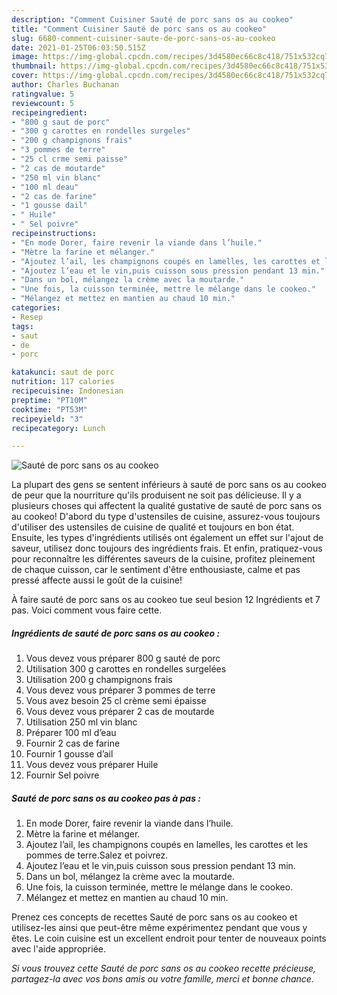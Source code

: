 ```yaml
---
description: "Comment Cuisiner Sauté de porc sans os au cookeo"
title: "Comment Cuisiner Sauté de porc sans os au cookeo"
slug: 6680-comment-cuisiner-saute-de-porc-sans-os-au-cookeo
date: 2021-01-25T06:03:50.515Z
image: https://img-global.cpcdn.com/recipes/3d4580ec66c8c418/751x532cq70/saute-de-porc-sans-os-au-cookeo-photo-principale-de-la-recette.jpg
thumbnail: https://img-global.cpcdn.com/recipes/3d4580ec66c8c418/751x532cq70/saute-de-porc-sans-os-au-cookeo-photo-principale-de-la-recette.jpg
cover: https://img-global.cpcdn.com/recipes/3d4580ec66c8c418/751x532cq70/saute-de-porc-sans-os-au-cookeo-photo-principale-de-la-recette.jpg
author: Charles Buchanan
ratingvalue: 5
reviewcount: 5
recipeingredient:
- "800 g saut de porc"
- "300 g carottes en rondelles surgeles"
- "200 g champignons frais"
- "3 pommes de terre"
- "25 cl crme semi paisse"
- "2 cas de moutarde"
- "250 ml vin blanc"
- "100 ml deau"
- "2 cas de farine"
- "1 gousse dail"
- " Huile"
- " Sel poivre"
recipeinstructions:
- "En mode Dorer, faire revenir la viande dans l’huile."
- "Mètre la farine et mélanger."
- "Ajoutez l’ail, les champignons coupés en lamelles, les carottes et les pommes de terre.Salez et poivrez."
- "Ajoutez l’eau et le vin,puis cuisson sous pression pendant 13 min."
- "Dans un bol, mélangez la crème avec la moutarde."
- "Une fois, la cuisson terminée, mettre le mélange dans le cookeo."
- "Mélangez et mettez en mantien au chaud 10 min."
categories:
- Resep
tags:
- saut
- de
- porc

katakunci: saut de porc 
nutrition: 117 calories
recipecuisine: Indonesian
preptime: "PT10M"
cooktime: "PT53M"
recipeyield: "3"
recipecategory: Lunch

---
```



![Sauté de porc sans os au cookeo](https://img-global.cpcdn.com/recipes/3d4580ec66c8c418/751x532cq70/saute-de-porc-sans-os-au-cookeo-photo-principale-de-la-recette.jpg)

La plupart des gens se sentent inférieurs à sauté de porc sans os au cookeo de peur que la nourriture qu'ils produisent ne soit pas délicieuse. Il y a plusieurs choses qui affectent la qualité gustative de sauté de porc sans os au cookeo! D'abord du type d'ustensiles de cuisine, assurez-vous toujours d'utiliser des ustensiles de cuisine de qualité et toujours en bon état. Ensuite, les types d'ingrédients utilisés ont également un effet sur l'ajout de saveur, utilisez donc toujours des ingrédients frais. Et enfin, pratiquez-vous pour reconnaître les différentes saveurs de la cuisine, profitez pleinement de chaque cuisson, car le sentiment d'être enthousiaste, calme et pas pressé affecte aussi le goût de la cuisine!

<!--inarticleads1-->

À faire sauté de porc sans os au cookeo tue seul besion 12 Ingrédients et 7 pas. Voici comment vous faire cette.

##### Ingrédients de sauté de porc sans os au cookeo :

1. Vous devez vous préparer 800 g sauté de porc
1. Utilisation 300 g carottes en rondelles surgelées
1. Utilisation 200 g champignons frais
1. Vous devez vous préparer 3 pommes de terre
1. Vous avez besoin 25 cl crème semi épaisse
1. Vous devez vous préparer 2 cas de moutarde
1. Utilisation 250 ml vin blanc
1. Préparer 100 ml d’eau
1. Fournir 2 cas de farine
1. Fournir 1 gousse d’ail
1. Vous devez vous préparer  Huile
1. Fournir  Sel poivre




<!--inarticleads2-->

##### Sauté de porc sans os au cookeo pas à pas :

1. En mode Dorer, faire revenir la viande dans l’huile.
1. Mètre la farine et mélanger.
1. Ajoutez l’ail, les champignons coupés en lamelles, les carottes et les pommes de terre.Salez et poivrez.
1. Ajoutez l’eau et le vin,puis cuisson sous pression pendant 13 min.
1. Dans un bol, mélangez la crème avec la moutarde.
1. Une fois, la cuisson terminée, mettre le mélange dans le cookeo.
1. Mélangez et mettez en mantien au chaud 10 min.




<!--inarticleads1-->

<p>
Prenez ces concepts de recettes Sauté de porc sans os au cookeo et utilisez-les ainsi que peut-être même expérimentez pendant que vous y êtes. Le coin cuisine est un excellent endroit pour tenter de nouveaux points avec l'aide appropriée.
</p>

<p>
<i>Si vous trouvez cette Sauté de porc sans os au cookeo recette précieuse, partagez-la avec vos bons amis ou votre famille, merci et bonne chance.</i>
</p>
